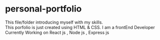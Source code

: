 # personal-portfolio
This file/folder introducing myself with my skills. </br>
This porfolio is just created using HTML & CSS. 
I am a frontEnd Developer 
Currently Working on React js , Node js , Express js